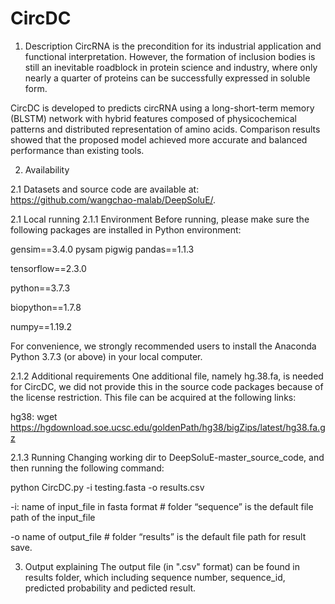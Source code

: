 # CircDC
1. Description
CircRNA is the precondition for its industrial application and functional interpretation. However, the formation of inclusion bodies is still an inevitable roadblock in protein science and industry, where only nearly a quarter of proteins can be successfully expressed in soluble form.

CircDC is developed to predicts circRNA using a long-short-term memory (BLSTM) network with hybrid features composed of physicochemical patterns and distributed representation of amino acids. Comparison results showed that the proposed model achieved more accurate and balanced performance than existing tools.

2. Availability

2.1 Datasets and source code are available at:
 https://github.com/wangchao-malab/DeepSoluE/.

2.1 Local running
2.1.1 Environment
Before running, please make sure the following packages are installed in Python environment:

gensim==3.4.0
pysam
pigwig
pandas==1.1.3

tensorflow==2.3.0

python==3.7.3

biopython==1.7.8

numpy==1.19.2

For convenience, we strongly recommended users to install the Anaconda Python 3.7.3 (or above) in your local computer.

2.1.2 Additional requirements
One additional file, namely hg.38.fa, is needed for CircDC, we did not provide this in the source code packages because of the license restriction. This file can be acquired at the following links:

hg38: wget https://hgdownload.soe.ucsc.edu/goldenPath/hg38/bigZips/latest/hg38.fa.gz



2.1.3 Running
Changing working dir to DeepSoluE-master_source_code, and then running the following command:

python CircDC.py -i testing.fasta -o results.csv

-i: name of input_file in fasta format # folder “sequence” is the default file path of the input_file

-o name of output_file # folder “results” is the default file path for result save.

3. Output explaining
The output file (in ".csv" format) can be found in results folder, which including sequence number, sequence_id, predicted probability and pedicted result.


